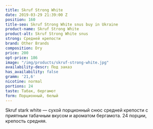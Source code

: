 ```yaml
---
title: Skruf Strong White
date: 2019-03-29 21:39:00 Z
position: 160
title-seo: Skruf Strong White snus buy in Ukraine
product-name: Skruf Strong White
product-alt: Skruf Strong White snus
strong: Средней крепости
brand: Other Brands
composition: Dry
price: 200
opt-price: 186
image: "/img/products/skruf-strong-white.jpg"
availability-descr: Под заказ
has_availability: false
gramm: '21,6'
nicotine: normal
portions: 24
taste: Табак, бергамот
form: Порционный, белый
---
```


Skruf stark white — сухой порционный снюс средней крепости с приятным табачным вкусом и ароматом бергамота.
24 порции, крепость средняя.